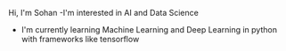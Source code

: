 Hi, I'm Sohan
-I'm interested in AI and Data Science
- I'm currently learning Machine Learning and Deep Learning in python with frameworks like tensorflow

<!---
sohan2706/sohan2706 is a ✨ special ✨ repository because its `README.md` (this file) appears on your GitHub profile.
You can click the Preview link to take a look at your changes.
--->
